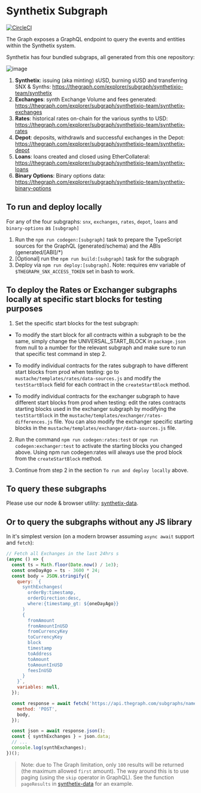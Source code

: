 # Synthetix Subgraph

[![CircleCI](https://circleci.com/gh/Synthetixio/synthetix-subgraph.svg?style=svg)](https://circleci.com/gh/Synthetixio/synthetix-subgraph)

The Graph exposes a GraphQL endpoint to query the events and entities within the Synthetix system.

Synthetix has four bundled subgraps, all generated from this one repository:

![image](https://user-images.githubusercontent.com/799038/79390156-32c93080-7f3d-11ea-812a-34ad3543fc28.png)

1. **Synthetix**: issuing (aka minting) sUSD, burning sUSD and transferring SNX & Synths: https://thegraph.com/explorer/subgraph/synthetixio-team/synthetix
2. **Exchanges**: synth Exchange Volume and fees generated: https://thegraph.com/explorer/subgraph/synthetixio-team/synthetix-exchanges
3. **Rates**: historical rates on-chain for the various synths to USD: https://thegraph.com/explorer/subgraph/synthetixio-team/synthetix-rates
4. **Depot**: deposits, withdrawls and successful exchanges in the Depot: https://thegraph.com/explorer/subgraph/synthetixio-team/synthetix-depot
5. **Loans**: loans created and closed using EtherCollateral: https://thegraph.com/explorer/subgraph/synthetixio-team/synthetix-loans
6. **Binary Options**: Binary options data: https://thegraph.com/explorer/subgraph/synthetixio-team/synthetix-binary-options

## To run and deploy locally

For any of the four subgraphs: `snx`, `exchanges`, `rates`, `depot`, `loans` and `binary-options` as `[subgraph]`

1. Run the `npm run codegen:[subgraph]` task to prepare the TypeScript sources for the GraphQL (generated/schema) and the ABIs (generated/[ABI]/\*)
2. [Optional] run the `npm run build:[subgraph]` task for the subgraph
3. Deploy via `npm run deploy:[subgraph]`. Note: requires env variable of `$THEGRAPH_SNX_ACCESS_TOKEN` set in bash to work.

## To deploy the Rates or Exchanger subgraphs locally at specific start blocks for testing purposes

1. Set the specific start blocks for the test subgraph:

- To modify the start block for all contracts within a subgraph to be the same, simply change the UNIVERSAL_START_BLOCK in `package.json` from null to a number for the relevant subgraph and make sure to run that specific test command in step 2.

- To modify individual contracts for the rates subgraph to have different start blocks from prod when testing: go to `mustache/templates/rates/data-sources.js` and modify the `testStartBlock` field for each contract in the `createStartBlock` method.

- To modify individual contracts for the exchanger subgraph to have different start blocks from prod when testing: edit the rates contracts starting blocks used in the exchanger subgraph by modifying the `testStartBlock` in the `mustache/templates/exchanger/rates-differences.js` file. You can also modify the exchanger specific starting blocks in the `mustache/templates/exchanger/data-sources.js` file.

2. Run the command `npm run codegen:rates:test` or `npm run codegen:exchanger:test` to activate the starting blocks you changed above. Using npm run codegen:rates will always use the prod block from the `createStartBlock` method.

3. Continue from step 2 in the section `To run and deploy locally` above.

## To query these subgraphs

Please use our node & browser utility: [synthetix-data](https://github.com/Synthetixio/synthetix-data).

## Or to query the subgraphs without any JS library

In it's simplest version (on a modern browser assuming `async await` support and `fetch`):

```javascript
// Fetch all Exchanges in the last 24hrs s
(async () => {
  const ts = Math.floor(Date.now() / 1e3);
  const oneDayAgo = ts - 3600 * 24;
  const body = JSON.stringify({
    query: `{
      synthExchanges(
        orderBy:timestamp,
        orderDirection:desc,
        where:{timestamp_gt: ${oneDayAgo}}
      )
      {
        fromAmount
        fromAmountInUSD
        fromCurrencyKey
        toCurrencyKey
        block
        timestamp
        toAddress
        toAmount
        toAmountInUSD
        feesInUSD
      }
    }`,
    variables: null,
  });

  const response = await fetch('https://api.thegraph.com/subgraphs/name/synthetixio-team/synthetix-exchanges', {
    method: 'POST',
    body,
  });

  const json = await response.json();
  const { synthExchanges } = json.data;
  // ...
  console.log(synthExchanges);
})();
```

> Note: due to The Graph limitation, only `100` results will be returned (the maximum allowed `first` amount). The way around this is to use paging (using the `skip` operator in GraphQL). See the function `pageResults` in [synthetix-data](https://github.com/Synthetixio/synthetix-data/blob/master/index.js) for an example.
